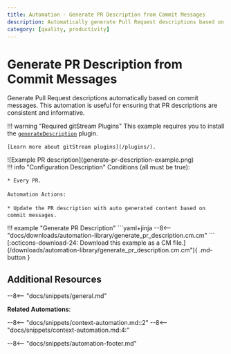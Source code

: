 ```yaml
---
title: Automation - Generate PR Description from Commit Messages
description: Automatically generate Pull Request descriptions based on commit messages.
category: [quality, productivity]
---
```

# Generate PR Description from Commit Messages

Generate Pull Request descriptions automatically based on commit messages.
This automation is useful for ensuring that PR descriptions are consistent and informative.

!!! warning "Required gitStream Plugins"
    This example requires you to install the [`generateDescription`](/filter-function-plugins/#generatedescription) plugin.

    [Learn more about gitStream plugins](/plugins/).

<div class="automationImage" style="align:right" markdown="1">
![Example PR description](generate-pr-description-example.png)
</div>
<div class="automationDescription" markdown="1">
!!! info "Configuration Description"
    Conditions (all must be true):

    * Every PR.

    Automation Actions:

    * Update the PR description with auto generated content based on commit messages.
</div>
<div class="automationExample" markdown="1">
!!! example "Generate PR Description"
    ```yaml+jinja
    --8<-- "docs/downloads/automation-library/generate_pr_description.cm.cm"
    ```
    <div class="result" markdown>
      <span>
      [:octicons-download-24: Download this example as a CM file.](/downloads/automation-library/generate_pr_description.cm.cm"){ .md-button }
      </span>
    </div>
</div>

## Additional Resources

--8<-- "docs/snippets/general.md"

**Related Automations**:

--8<-- "docs/snippets/context-automation.md::2"
--8<-- "docs/snippets/context-automation.md:4:"

--8<-- "docs/snippets/automation-footer.md"
